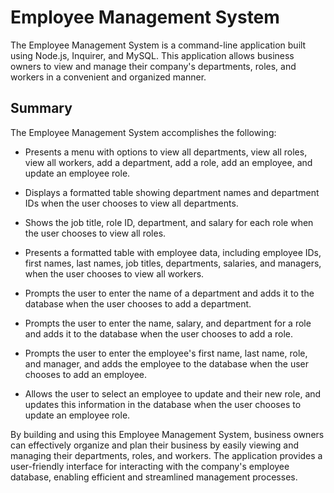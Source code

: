 # Employee Management System

The Employee Management System is a command-line application built using Node.js, Inquirer, and MySQL. This application allows business owners to view and manage their company's departments, roles, and workers in a convenient and organized manner.

## Summary

The Employee Management System accomplishes the following:

- Presents a menu with options to view all departments, view all roles, view all workers, add a department, add a role, add an employee, and update an employee role.

- Displays a formatted table showing department names and department IDs when the user chooses to view all departments.

- Shows the job title, role ID, department, and salary for each role when the user chooses to view all roles.

- Presents a formatted table with employee data, including employee IDs, first names, last names, job titles, departments, salaries, and managers, when the user chooses to view all workers.

- Prompts the user to enter the name of a department and adds it to the database when the user chooses to add a department.

- Prompts the user to enter the name, salary, and department for a role and adds it to the database when the user chooses to add a role.

- Prompts the user to enter the employee's first name, last name, role, and manager, and adds the employee to the database when the user chooses to add an employee.

- Allows the user to select an employee to update and their new role, and updates this information in the database when the user chooses to update an employee role.

By building and using this Employee Management System, business owners can effectively organize and plan their business by easily viewing and managing their departments, roles, and workers. The application provides a user-friendly interface for interacting with the company's employee database, enabling efficient and streamlined management processes.
